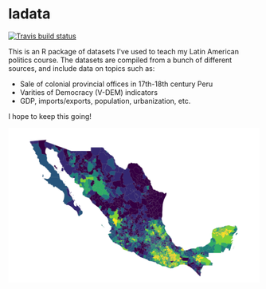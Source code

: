 # ladata
<!-- badges: start -->
[![Travis build status](https://travis-ci.org/hail2thief/ladata.svg?branch=master)](https://travis-ci.org/hail2thief/ladata)
<!-- badges: end -->

This is an R package of datasets I've used to teach my Latin American politics course. The datasets are compiled from a bunch of different sources, and include data on topics such as: 

- Sale of colonial provincial offices in 17th-18th century Peru
- Varities of Democracy (V-DEM) indicators
- GDP, imports/exports, population, urbanization, etc.


I hope to keep this going!


![](temp/mexico.png)
